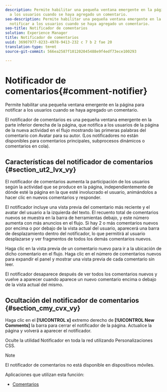 ```yaml
---
description: Permite habilitar una pequeña ventana emergente en la página para notificar
  a los usuarios cuando se haya agregado un comentario.
seo-description: Permite habilitar una pequeña ventana emergente en la página para
  notificar a los usuarios cuando se haya agregado un comentario.
seo-title: Notificador de comentarios
solution: Experience Manager
title: Notificador de comentarios
uuid: 36907977-8233-4978-9413-232 c 7 b 2 fae 20
translation-type: tm+mt
source-git-commit: 566ea2587f101202045488e9f4edf73ece100293

---
```



# Notificador de comentarios{#comment-notifier}

Permite habilitar una pequeña ventana emergente en la página para notificar a los usuarios cuando se haya agregado un comentario.

El notificador de comentarios es una pequeña ventana emergente en la parte inferior derecha de la página, que notifica a los usuarios de la página de la nueva actividad en el flujo mostrando las primeras palabras del comentario con Avatar para su autor. (Los notificadores no están disponibles para comentarios principales, subprocesos dinámicos o comentarios en cola).

## Características del notificador de comentarios {#section_ut2_lvx_vy}

El notificador de comentarios aumenta la participación de los usuarios según la actividad que se produce en la página, independientemente de dónde esté la página en la que esté involucrado el usuario, animándolos a hacer clic en nuevos comentarios y responder.

El notificador incluye una vista previa del comentario más reciente y el avatar del usuario a la izquierda del texto. El recuento total de comentarios nuevos se muestra en la barra de herramientas debajo, y este número aumenta con más anuncios en el flujo. Si hay 2 o más comentarios nuevos por encima o por debajo de la vista actual del usuario, aparecerá una barra de desplazamiento dentro del notificador, lo que permitirá al usuario desplazarse y ver fragmentos de todos los demás comentarios nuevos.

Haga clic en la vista previa de un comentario nuevo para ir a la ubicación de dicho comentario en el flujo. Haga clic en el número de comentarios nuevos para expandir el panel y mostrar una vista previa de cada comentario sin leer.

El notificador desaparece después de ver todos los comentarios nuevos y vuelve a aparecer cuando aparece un nuevo comentario encima o debajo de la vista actual del mismo.

## Ocultación del notificador de comentarios {#section_cmy_cvx_vy}

Haga clic en el **[!UICONTROL x]** extremo derecho de **[!UICONTROL New Comments]** la barra para cerrar el notificador de la página. Actualice la página y volverá a aparecer el notificador.

Oculte la utilidad Notificador en toda la red utilizando Personalizaciones CSS.

>[!NOTE]
>
>El notificador de comentarios no está disponible en dispositivos móviles.



Aplicaciones que utilizan esta función:

* [Comentarios](/help/using/c-about-apps/c-comments/c-comments.md)

